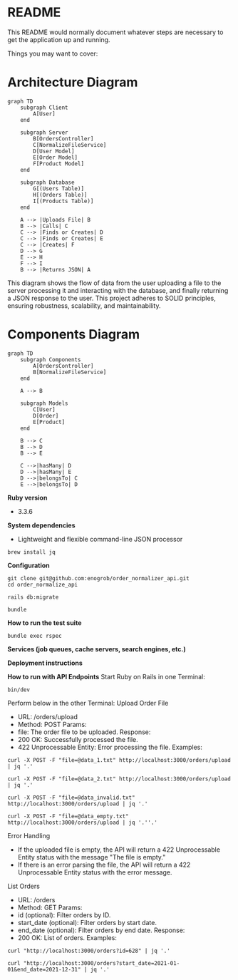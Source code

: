 # README

This README would normally document whatever steps are necessary to get the
application up and running.

Things you may want to cover:
# Architecture Diagram

```mermaid
graph TD
    subgraph Client
        A[User]
    end

    subgraph Server
        B[OrdersController]
        C[NormalizeFileService]
        D[User Model]
        E[Order Model]
        F[Product Model]
    end

    subgraph Database
        G[(Users Table)]
        H[(Orders Table)]
        I[(Products Table)]
    end

    A --> |Uploads File| B
    B --> |Calls| C
    C --> |Finds or Creates| D
    C --> |Finds or Creates| E
    C --> |Creates| F
    D --> G
    E --> H
    F --> I
    B --> |Returns JSON| A
```    

This diagram shows the flow of data from the user uploading a file to the server processing it and interacting with the database, and finally returning a JSON response to the user. 
This project adheres to SOLID principles, ensuring robustness, scalability, and maintainability.

# Components Diagram

```mermaid
graph TD
    subgraph Components
        A[OrdersController]
        B[NormalizeFileService]
    end

    A --> B

    subgraph Models
        C[User]
        D[Order]
        E[Product]
    end

    B --> C
    B --> D
    B --> E

    C -->|hasMany| D
    D -->|hasMany| E
    D -->|belongsTo| C
    E -->|belongsTo| D
```

**Ruby version**
- 3.3.6

**System dependencies**
- Lightweight and flexible command-line JSON processor
```shell
brew install jq
```

**Configuration**
```shell 
git clone git@github.com:enogrob/order_normalizer_api.git
cd order_normalize_api
```

```shell
rails db:migrate
```

```shell
bundle
```

**How to run the test suite**
```shell
bundle exec rspec
```

**Services (job queues, cache servers, search engines, etc.)**

**Deployment instructions**

**How to run with API Endpoints**
Start Ruby on Rails in one Terminal:
```shell
bin/dev
```

Perform below in the other Terminal:
Upload Order File
* URL: /orders/upload
* Method: POST
Params:
* file: The order file to be uploaded.
Response:
* 200 OK: Successfully processed the file.
* 422 Unprocessable Entity: Error processing the file.
Examples:
```shell
curl -X POST -F "file=@data_1.txt" http://localhost:3000/orders/upload | jq '.'
```

```shell
curl -X POST -F "file=@data_2.txt" http://localhost:3000/orders/upload | jq '.'
```

```shell
curl -X POST -F "file=@data_invalid.txt" http://localhost:3000/orders/upload | jq '.'
```

```shell
curl -X POST -F "file=@data_empty.txt" http://localhost:3000/orders/upload | jq '.''.'
```

Error Handling
* If the uploaded file is empty, the API will return a 422 Unprocessable Entity status with the message "The file is empty."
* If there is an error parsing the file, the API will return a 422 Unprocessable Entity status with the error message.

List Orders
* URL: /orders
* Method: GET
Params:
* id (optional): Filter orders by ID.
* start_date (optional): Filter orders by start date.
* end_date (optional): Filter orders by end date.
Response:
* 200 OK: List of orders.
Examples:
```shell
curl "http://localhost:3000/orders?id=628" | jq '.'
```

```shell
curl "http://localhost:3000/orders?start_date=2021-01-01&end_date=2021-12-31" | jq '.'
```


<!-- **Additional Information**
* This application uses Solid Queue for job processing and Solid Cache for caching.
* The application is configured to run in a Docker container for production deployment. -->

